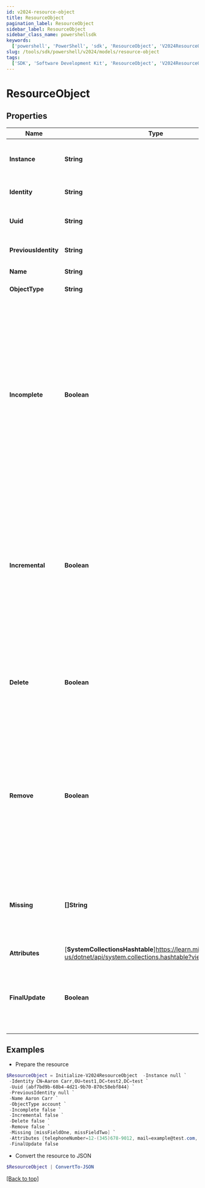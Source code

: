 ```yaml
---
id: v2024-resource-object
title: ResourceObject
pagination_label: ResourceObject
sidebar_label: ResourceObject
sidebar_class_name: powershellsdk
keywords:
  ['powershell', 'PowerShell', 'sdk', 'ResourceObject', 'V2024ResourceObject']
slug: /tools/sdk/powershell/v2024/models/resource-object
tags:
  ['SDK', 'Software Development Kit', 'ResourceObject', 'V2024ResourceObject']
---
```


# ResourceObject

## Properties

| Name | Type | Description | Notes |
| --- | --- | --- | --- |
| **Instance** | **String** | Identifier of the specific instance where this object resides. | [optional] [readonly] |
| **Identity** | **String** | Native identity of the object in the Source. | [optional] [readonly] |
| **Uuid** | **String** | Universal unique identifier of the object in the Source. | [optional] [readonly] |
| **PreviousIdentity** | **String** | Native identity that the object has previously. | [optional] [readonly] |
| **Name** | **String** | Display name for this object. | [optional] [readonly] |
| **ObjectType** | **String** | Type of object. | [optional] [readonly] |
| **Incomplete** | **Boolean** | A flag indicating that this is an incomplete object. Used in special cases where the connector has to return account information in several phases and the objects might not have a complete set of all account attributes. The attributes in this object will replace the corresponding attributes in the Link, but no other Link attributes will be changed. | [optional] [readonly] |
| **Incremental** | **Boolean** | A flag indicating that this is an incremental change object. This is similar to incomplete but it also means that the values of any multi-valued attributes in this object should be merged with the existing values in the Link rather than replacing the existing Link value. | [optional] [readonly] |
| **Delete** | **Boolean** | A flag indicating that this object has been deleted. This is set only when doing delta aggregation and the connector supports detection of native deletes. | [optional] [readonly] |
| **Remove** | **Boolean** | A flag set indicating that the values in the attributes represent things to remove rather than things to add. Setting this implies incremental. The values which are always for multi-valued attributes are removed from the current values. | [optional] [readonly] |
| **Missing** | **[]String** | A list of attribute names that are not included in this object. This is only used with SMConnector and will only contain ""groups"". | [optional] [readonly] |
| **Attributes** | [**SystemCollectionsHashtable**]https://learn.microsoft.com/en-us/dotnet/api/system.collections.hashtable?view=net-9.0 | Attributes of this ResourceObject. | [optional] [readonly] |
| **FinalUpdate** | **Boolean** | In Aggregation, for sparse object the count for total accounts scanned identities updated is not incremented. | [optional] [readonly] |

## Examples

- Prepare the resource

```powershell
$ResourceObject = Initialize-V2024ResourceObject  -Instance null `
 -Identity CN=Aaron Carr,OU=test1,DC=test2,DC=test `
 -Uuid {abf7bd9b-68b4-4d21-9b70-870c58ebf844} `
 -PreviousIdentity null `
 -Name Aaron Carr `
 -ObjectType account `
 -Incomplete false `
 -Incremental false `
 -Delete false `
 -Remove false `
 -Missing [missFieldOne, missFieldTwo] `
 -Attributes {telephoneNumber=12-(345)678-9012, mail=example@test.com, displayName=Aaron Carr} `
 -FinalUpdate false
```

- Convert the resource to JSON

```powershell
$ResourceObject | ConvertTo-JSON
```

[[Back to top]](#)
